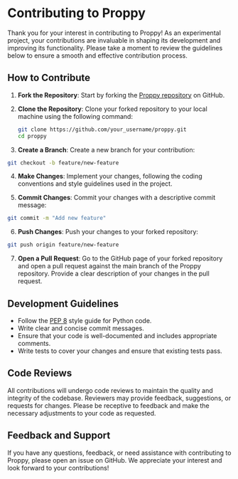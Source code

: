 # Contributing to Proppy

Thank you for your interest in contributing to Proppy! As an experimental project, your contributions are invaluable in shaping its development and improving its functionality. Please take a moment to review the guidelines below to ensure a smooth and effective contribution process.

## How to Contribute

1. **Fork the Repository**: Start by forking the [Proppy repository](link_to_proppy_repo) on GitHub.

2. **Clone the Repository**: Clone your forked repository to your local machine using the following command:
   ```bash
   git clone https://github.com/your_username/proppy.git
   cd proppy
   ```

3. **Create a Branch**: Create a new branch for your contribution:
  ```bash
  git checkout -b feature/new-feature
  ```

4. **Make Changes**: Implement your changes, following the coding conventions and style guidelines used in the project.

5. **Commit Changes**: Commit your changes with a descriptive commit message:
  ```bash
  git commit -m "Add new feature"
  ```

6. **Push Changes**: Push your changes to your forked repository:
  ```bash
  git push origin feature/new-feature
  ```

7. **Open a Pull Request**: Go to the GitHub page of your forked repository and open a pull request against the main branch of the Proppy repository. Provide a clear description of your changes in the pull request.

## Development Guidelines

- Follow the [PEP 8](https://www.python.org/dev/peps/pep-0008/) style guide for Python code.
- Write clear and concise commit messages.
- Ensure that your code is well-documented and includes appropriate comments.
- Write tests to cover your changes and ensure that existing tests pass.

## Code Reviews

All contributions will undergo code reviews to maintain the quality and integrity of the codebase. Reviewers may provide feedback, suggestions, or requests for changes. Please be receptive to feedback and make the necessary adjustments to your code as requested.

## Feedback and Support

If you have any questions, feedback, or need assistance with contributing to Proppy, please open an issue on GitHub. We appreciate your interest and look forward to your contributions!
